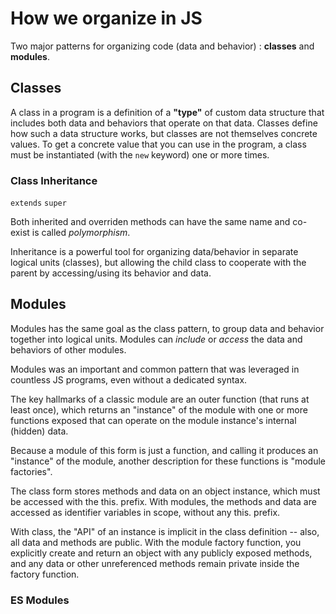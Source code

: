# How we organize in JS

Two major patterns for organizing code (data and behavior) : **classes** and **modules**.

## Classes
A class in a program is a definition of a **"type"** of custom data structure that includes both data and behaviors that operate on that data.
Classes define how such a data structure works, but classes are not themselves concrete values. To get a concrete value that you can use in the program, a class must be instantiated (with the `new` keyword) one or more times.

### Class Inheritance
`extends`
`super`

Both inherited and overriden methods can have the same name and co-exist is called *polymorphism*.

Inheritance is a powerful tool for organizing data/behavior in separate logical units (classes), but allowing the child class to cooperate with the parent by accessing/using its behavior and data.

## Modules
Modules has the same goal as the class pattern, to group data and behavior together into logical units. Modules can *include* or *access* the data and behaviors of other modules.

Modules was an important and common pattern that was leveraged in countless JS programs, even without a dedicated syntax.

The key hallmarks of a classic module are an outer function (that runs at least once), which returns an "instance" of the module with one or more functions exposed that can operate on the module instance's internal (hidden) data.

Because a module of this form is just a function, and calling it produces an "instance" of the module, another description for these functions is "module factories".

The class form stores methods and data on an object instance, which must be accessed with the this. prefix. With modules, the methods and data are accessed as identifier variables in scope, without any this. prefix.

With class, the "API" of an instance is implicit in the class definition -- also, all data and methods are public. With the module factory function, you explicitly create and return an object with any publicly exposed methods, and any data or other unreferenced methods remain private inside the factory function.

### ES Modules
